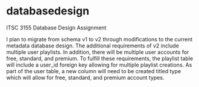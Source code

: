 # databasedesign
ITSC 3155 Database Design Assignment 

I plan to migrate from schema v1 to v2 through modifications to the current metadata database design. The additional requirements of v2 include multiple user playlists. In addition, there will be multiple user accounts for free, standard, and premium. To fulfill these requirements, the playlist table will include a user_id foreign key allowing for multiple playlist creations. As part of the user table, a new column will need to be created titled type which will allow for free, standard, and premium account types. 
